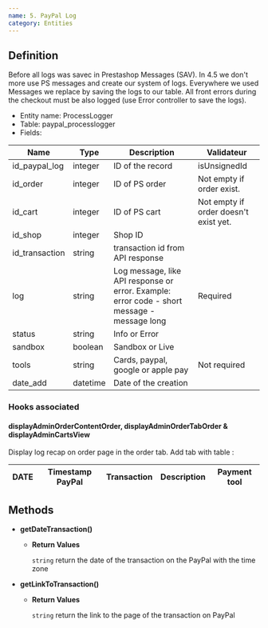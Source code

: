 ```yaml
---
name: 5. PayPal Log
category: Entities
---
```


## Definition

Before all logs was savec in Prestashop Messages (SAV). In 4.5 we don't more use PS messages and create our system of logs.
Everywhere we used Messages we replace by saving the logs to our table. All front errors during the checkout must be also logged 
(use Error controller to save the logs). 

* Entity name: ProcessLogger
* Table: paypal_processlogger
* Fields:

|Name|Type|Description|Validateur|
|------|------|------|------|
|id_paypal_log|integer|ID of the record|isUnsignedId|
|id_order|integer|ID of PS order|Not empty if order exist.|
|id_cart|integer|ID of PS cart|Not empty if order doesn't exist yet.|
|id_shop|integer|Shop ID||
|id_transaction|string|transaction id from API response||
|log|string|Log message, like API response or error. Example: error code - short message - message long|Required |
|status|string|Info or Error||
|sandbox|boolean|Sandbox or Live||
|tools|string|Cards, paypal, google or apple pay|Not required|
|date_add|datetime|Date of the creation||

### Hooks associated

#### displayAdminOrderContentOrder, displayAdminOrderTabOrder & displayAdminCartsView

Display log recap on order page in the order tab. 
Add tab with table :

|DATE|Timestamp PayPal|Transaction|Description|Payment tool|
|------|------|------|------|------|


## Methods


- **getDateTransaction()**
    
    - **Return Values**
    
      `string` return the date of the transaction on the PayPal with the time zone
      
- **getLinkToTransaction()**

    - **Return Values**
        
      `string` return the link to the page of the transaction on PayPal